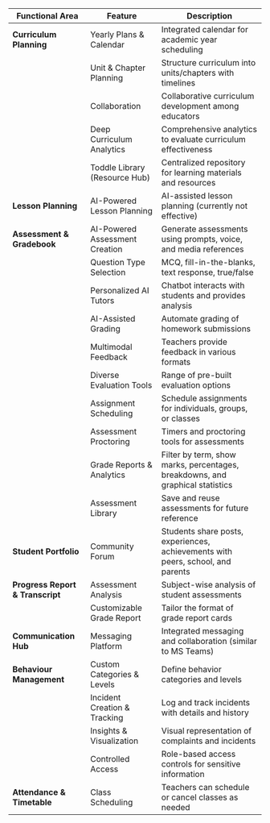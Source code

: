 | Functional Area                  |Feature                                           | Description                                                                                   |
|----------------------------------|--------------------------------------------------|-----------------------------------------------------------------------------------------------|
| **Curriculum Planning**          | Yearly Plans & Calendar                          | Integrated calendar for academic year scheduling                                              |
|                                  | Unit & Chapter Planning                          | Structure curriculum into units/chapters with timelines                                       |
|                                  | Collaboration                                    | Collaborative curriculum development among educators                                          |
|                                  | Deep Curriculum Analytics                        | Comprehensive analytics to evaluate curriculum effectiveness                                  |
|                                  | Toddle Library (Resource Hub)                    | Centralized repository for learning materials and resources                                   |
| **Lesson Planning**              | AI-Powered Lesson Planning                       | AI-assisted lesson planning (currently not effective)                                         |
| **Assessment & Gradebook**       | AI-Powered Assessment Creation                   | Generate assessments using prompts, voice, and media references                               |
|                                  | Question Type Selection                          | MCQ, fill-in-the-blanks, text response, true/false                                           |
|                                  | Personalized AI Tutors                           | Chatbot interacts with students and provides analysis                                         |
|                                  | AI-Assisted Grading                              | Automate grading of homework submissions                                                      |
|                                  | Multimodal Feedback              | Teachers provide feedback in various formats                                                  |
|                                  | Diverse Evaluation Tools         | Range of pre-built evaluation options                                                         |
|                                  | Assignment Scheduling            | Schedule assignments for individuals, groups, or classes                                      |
|                                  | Assessment Proctoring            | Timers and proctoring tools for assessments                                                   |
|                                  | Grade Reports & Analytics        | Filter by term, show marks, percentages, breakdowns, and graphical statistics                 |
|                                  | Assessment Library               | Save and reuse assessments for future reference                                               |
| **Student Portfolio**            | Community Forum                  | Students share posts, experiences, achievements with peers, school, and parents               |
| **Progress Report & Transcript** | Assessment Analysis              | Subject-wise analysis of student assessments                                                  |
|                                  | Customizable Grade Report        | Tailor the format of grade report cards                                                       |
| **Communication Hub**            | Messaging Platform               | Integrated messaging and collaboration (similar to MS Teams)                                  |
| **Behaviour Management**         | Custom Categories & Levels       | Define behavior categories and levels                                                         |
|                                  | Incident Creation & Tracking     | Log and track incidents with details and history                                              |
|                                  | Insights & Visualization         | Visual representation of complaints and incidents                                             |
|                                  | Controlled Access                | Role-based access controls for sensitive information                                          |
| **Attendance & Timetable**       | Class Scheduling                 | Teachers can schedule or cancel classes as needed                                             |
